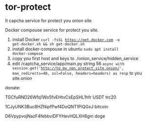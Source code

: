 # tor-protect
It capcha service for protect you onion site

Docker compouse service for protect you site.
1) install Docker <code>curl -fsSL https://get.docker.com -o get-docker.sh && sh get-docker.sh</code>
2) install docker-compouse
   in ubuntu <code>sudo apt install docker-compose</code>
3) copy you first host and keys to ./onion_service/hidden_service
4) edit /captcha_service/app/main.py string 56 <code>async with session.get('http://to_my_non_protect_site.onion/', max_redirects=40, ssl=False, headers=headers) as resp</code> to you site.onion



donate:

TGCfuRND26Wfq1Wo5fvEHtvCsEpSHL1hfr USDT trc20

1CJyUNK3Buc8HZNipfPwf4DoQNT1PiQGxJ bitcoin

D6VpypvojNazF4febbviDFYHevHQLXH6gm doge
